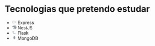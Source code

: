 # Tecnologias que pretendo estudar

- <img src="assets/express.svg" width="14" /> Express
- <img src="assets/nestjs.svg" width="14" /> NestJS
- <img src="assets/flask.svg" width="14" /> Flask
- <img src="assets/mongodb.svg" width="14" /> MongoDB
